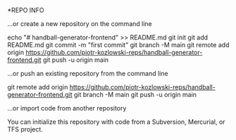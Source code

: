 \*REPO INFO

…or create a new repository on the command line

echo "# handball-generator-frontend" >> README.md
git init
git add README.md
git commit -m "first commit"
git branch -M main
git remote add origin https://github.com/piotr-kozlowski-reps/handball-generator-frontend.git
git push -u origin main

…or push an existing repository from the command line

git remote add origin https://github.com/piotr-kozlowski-reps/handball-generator-frontend.git
git branch -M main
git push -u origin main

…or import code from another repository

You can initialize this repository with code from a Subversion, Mercurial, or TFS project.

